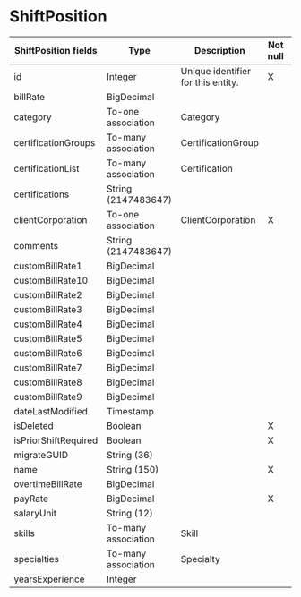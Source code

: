 # ShiftPosition



<table>
    <colgroup>
        <col width="20%" />
        <col width="20%" />
        <col width="20%" />
        <col width="20%" />
        <col width="20%" />
    </colgroup>
    <thead>
        <tr class="header">
            <th>ShiftPosition fields</th>
            <th>Type</th>
            <th>Description</th>
            <th>Not null</th>
            <th>Read-only</th>
        </tr>
    </thead>
    <tbody>
        <tr class="even">
            <td>id</td>
            <td>Integer</td>
            <td>Unique identifier for this entity.</td>
            <td>X</td>
            <td>X</td>
        </tr>
        <tr class="odd">
            <td>billRate</td>
            <td>BigDecimal</td>
            <td></td>
            <td></td>
            <td></td>
        </tr>
        <tr class="even">
            <td>category</td>
            <td>To-one association</td>
            <td>Category</td>
            <td></td>
            <td></td>
        </tr>
        <tr class="odd">
            <td>certificationGroups</td>
            <td>To-many association</td>
            <td>CertificationGroup</td>
            <td></td>
            <td></td>
        </tr>
        <tr class="even">
            <td>certificationList</td>
            <td>To-many association</td>
            <td>Certification</td>
            <td></td>
            <td></td>
        </tr>
        <tr class="odd">
            <td>certifications</td>
            <td>String (2147483647)</td>
            <td></td>
            <td></td>
            <td></td>
        </tr>
        <tr class="even">
            <td>clientCorporation</td>
            <td>To-one association</td>
            <td>ClientCorporation</td>
            <td>X</td>
            <td>X</td>
        </tr>
        <tr class="odd">
            <td>comments</td>
            <td>String (2147483647)</td>
            <td></td>
            <td></td>
            <td></td>
        </tr>
        <tr class="even">
            <td>customBillRate1</td>
            <td>BigDecimal</td>
            <td></td>
            <td></td>
            <td>X</td>
        </tr>
        <tr class="odd">
            <td>customBillRate10</td>
            <td>BigDecimal</td>
            <td></td>
            <td></td>
            <td>X</td>
        </tr>
        <tr class="even">
            <td>customBillRate2</td>
            <td>BigDecimal</td>
            <td></td>
            <td></td>
            <td>X</td>
        </tr>
        <tr class="odd">
            <td>customBillRate3</td>
            <td>BigDecimal</td>
            <td></td>
            <td></td>
            <td></td>
        </tr>
        <tr class="even">
            <td>customBillRate4</td>
            <td>BigDecimal</td>
            <td></td>
            <td></td>
            <td></td>
        </tr>
        <tr class="odd">
            <td>customBillRate5</td>
            <td>BigDecimal</td>
            <td></td>
            <td></td>
            <td>X</td>
        </tr>
        <tr class="even">
            <td>customBillRate6</td>
            <td>BigDecimal</td>
            <td></td>
            <td></td>
            <td>X</td>
        </tr>
        <tr class="odd">
            <td>customBillRate7</td>
            <td>BigDecimal</td>
            <td></td>
            <td></td>
            <td>X</td>
        </tr>
        <tr class="even">
            <td>customBillRate8</td>
            <td>BigDecimal</td>
            <td></td>
            <td></td>
            <td>X</td>
        </tr>
        <tr class="odd">
            <td>customBillRate9</td>
            <td>BigDecimal</td>
            <td></td>
            <td></td>
            <td>X</td>
        </tr>
        <tr class="even">
            <td>dateLastModified</td>
            <td>Timestamp</td>
            <td></td>
            <td></td>
            <td>X</td>
        </tr>
        <tr class="odd">
            <td>isDeleted</td>
            <td>Boolean</td>
            <td></td>
            <td>X</td>
            <td>X</td>
        </tr>
        <tr class="even">
            <td>isPriorShiftRequired</td>
            <td>Boolean</td>
            <td></td>
            <td>X</td>
            <td>X</td>
        </tr>
        <tr class="odd">
            <td>migrateGUID</td>
            <td>String (36)</td>
            <td></td>
            <td></td>
            <td>X</td>
        </tr>
        <tr class="even">
            <td>name</td>
            <td>String (150)</td>
            <td></td>
            <td>X</td>
            <td></td>
        </tr>
        <tr class="odd">
            <td>overtimeBillRate</td>
            <td>BigDecimal</td>
            <td></td>
            <td></td>
            <td></td>
        </tr>
        <tr class="even">
            <td>payRate</td>
            <td>BigDecimal</td>
            <td></td>
            <td>X</td>
            <td></td>
        </tr>
        <tr class="odd">
            <td>salaryUnit</td>
            <td>String (12)</td>
            <td></td>
            <td></td>
            <td></td>
        </tr>
        <tr class="even">
            <td>skills</td>
            <td>To-many association</td>
            <td>Skill</td>
            <td></td>
            <td></td>
        </tr>
        <tr class="odd">
            <td>specialties</td>
            <td>To-many association</td>
            <td>Specialty</td>
            <td></td>
            <td></td>
        </tr>
        <tr class="even">
            <td>yearsExperience</td>
            <td>Integer</td>
            <td></td>
            <td></td>
            <td></td>
        </tr>
    </tbody>
</table>
